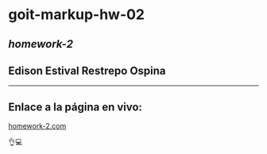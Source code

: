 # **goit-markup-hw-02**
## *homework-2*
## Edison Estival Restrepo Ospina

---

## **Enlace a la página en vivo:**
[homework-2.com](https://edirestrepo.github.io/goit-markup-hw-02/ "homework-2")

👌💻

 

